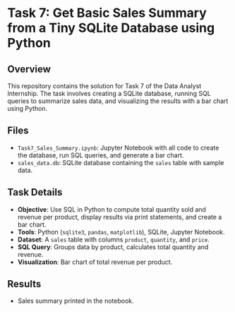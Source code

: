 # Task 7: Get Basic Sales Summary from a Tiny SQLite Database using Python

## Overview
This repository contains the solution for Task 7 of the Data Analyst Internship. The task involves creating a SQLite database, running SQL queries to summarize sales data, and visualizing the results with a bar chart using Python.

## Files
- `Task7_Sales_Summary.ipynb`: Jupyter Notebook with all code to create the database, run SQL queries, and generate a bar chart.
- `sales_data.db`: SQLite database containing the `sales` table with sample data.

## Task Details
- **Objective**: Use SQL in Python to compute total quantity sold and revenue per product, display results via print statements, and create a bar chart.
- **Tools**: Python (`sqlite3`, `pandas`, `matplotlib`), SQLite, Jupyter Notebook.
- **Dataset**: A `sales` table with columns `product`, `quantity`, and `price`.
- **SQL Query**: Groups data by product, calculates total quantity and revenue.
- **Visualization**: Bar chart of total revenue per product.


## Results
- Sales summary printed in the notebook.


